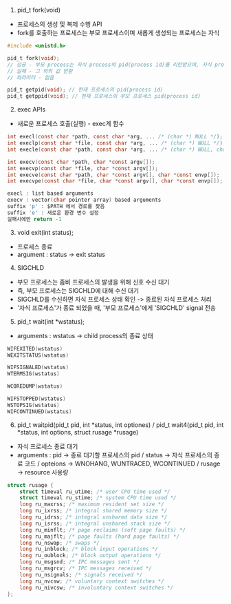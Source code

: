 1. pid_t fork(void)
 - 프로세스의 생성 및 복제 수행 API
 - fork를 호출하는 프로세스는 부모 프로세스이며 새롭게 생성되는 프로세스는 자식
```c
#include <unistd.h>

pid_t fork(void); 
// 성공 - 부모 process는 자식 process의 pid(process id)를 리턴받으며, 자식 process는 0을 리턴
// 실패 - 그 외의 값 반환
// 파라미터 - 없음

pid_t getpid(void); // 현재 프로세스의 pid(process id)
pid_t getppid(void); // 현재 프로세스의 부모 프로세스 pid(process id)
```

2. exec APIs
 - 새로운 프로세스 호출(실행) - exec계 함수
```c
int execl(const char *path, const char *arg, ... /* (char *) NULL */);
int execlp(const char *file, const char *arg, ... /* (char *) NULL */);
int execle(const char *path, const char *arg, ... /* (char *) NULL, char *const envp[] */);

int execv(const char *path, char *const argv[]);
int execvp(const char *file, char *const argv[]);
int execve(const char *path, char *const argv[], char *const envp[]);
int execvpe(const char *file, char *const argv[], char *const envp[]);

execl : list based arguments
execv : vector(char pointer array) based arguments
suffix 'p' : $PATH 에서 경로를 찾음
suffix 'e' : 새로운 환경 변수 설정
실패시에만 return -1
```

3. void exit(int status);
 - 프로세스 종료
 - argument : status -> exit status

4. SIGCHLD
 - 부모 프로세스는 좀비 프로세스의 발생을 위해 신호 수신 대기
 - 즉, 부모 프로세스는 SIGCHLD에 대해 수신 대기
 - SIGCHLD를 수신하면 자식 프로세스 상태 확인 -> 종료된 자식 프로세스 처리
 - '자식 프로세스'가 종료 되었을 때, '부모 프로세스'에게 'SIGCHLD' signal 전송

5. pid_t wait(int *wstatus);
 - arguments : wstatus -> child process의 종료 상태
```c
WIFEXITED(wstatus)
WEXITSTATUS(wstatus)

WIFSIGNALED(wstatus)
WTERMSIG(wstatus)

WCOREDUMP(wstatus)

WIFSTOPPED(wstatus)
WSTOPSIG(wstatus)
WIFCONTINUED(wstatus)
```

6. pid_t waitpid(pid_t pid, int *status, int optiones) / pid_t wait4(pid_t pid, int *status, int options, struct rusage *rusage)
 - 자식 프로세스 종료 대기
 - arguments : pid -> 종료 대기할 프로세스의 pid / status -> 자식 프로세스의 종료 코드 / opteions -> WNOHANG, WUNTRACED, WCONTINUED / rusage -> resource 사용량

```c
struct rusage {
    struct timeval ru_utime; /* user CPU time used */
    struct timeval ru_stime; /* system CPU time used */
    long ru_maxrss; /* maximum resident set size */
    long ru_ixrss; /* integral shared memory size */
    long ru_idrss; /* integral unshared data size */
    long ru_isrss; /* integral unshared stack size */
    long ru_minflt; /* page reclaims (soft page faults) */
    long ru_majflt; /* page faults (hard page faults) */
    long ru_nswap; /* swaps */
    long ru_inblock; /* block input operations */
    long ru_oublock; /* block output operations */
    long ru_msgsnd; /* IPC messages sent */
    long ru_msgrcv; /* IPC messages received */
    long ru_nsignals; /* signals received */
    long ru_nvcsw; /* voluntary context switches */
    long ru_nivcsw; /* involuntary context switches */
};
```
